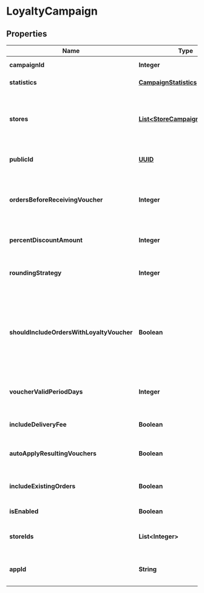 
# LoyaltyCampaign

## Properties
Name | Type | Description | Notes
------------ | ------------- | ------------- | -------------
**campaignId** | **Integer** | Id of campaign |  [optional]
**statistics** | [**CampaignStatistics**](CampaignStatistics.md) | Statistics of campaign |  [optional]
**stores** | [**List&lt;StoreCampaignStartTime&gt;**](StoreCampaignStartTime.md) | Stores this campaign applies to with campaign start time in Utc |  [optional]
**publicId** | [**UUID**](UUID.md) | Permanent reference to the item. |  [optional]
**ordersBeforeReceivingVoucher** | **Integer** | Number of orders customer needs to make, before receiving voucher |  [optional]
**percentDiscountAmount** | **Integer** | Discount amount in percents |  [optional]
**roundingStrategy** | **Integer** | Controls how the loyalty voucher&#39;s amount is rounded |  [optional]
**shouldIncludeOrdersWithLoyaltyVoucher** | **Boolean** | Controls whether we should include orders with loyalty vouchers in the campaign calculation |  [optional]
**voucherValidPeriodDays** | **Integer** | Number of days for which the voucher will be valid. |  [optional]
**includeDeliveryFee** | **Boolean** | Discount will include delivery fee |  [optional]
**autoApplyResultingVouchers** | **Boolean** | Automatically apply resulting vouchers |  [optional]
**includeExistingOrders** | **Boolean** | Campaign will apply to existing orders |  [optional]
**isEnabled** | **Boolean** | Is campaign enabled |  [optional]
**storeIds** | **List&lt;Integer&gt;** | Ids of stores this campaign applies to |  [optional]
**appId** | **String** | The app that this campaign belongs to. |  [optional]



